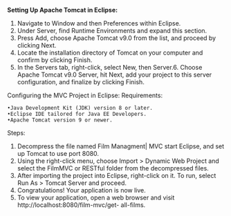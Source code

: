 **Setting Up Apache Tomcat in Eclipse:**
1. Navigate to Window and then Preferences within Eclipse.
2. Under Server, find Runtime Environments and expand this section.
3. Press Add, choose Apache Tomcat v9.0 from the list, and proceed by clicking Next.
4. Locate the installation directory of Tomcat on your computer and confirm by clicking    Finish.
5. In the Servers tab, right-click, select New, then Server.6. Choose Apache Tomcat v9.0 Server, hit Next, add your project to this server configuration, and finalize by clicking Finish.


Configuring the MVC Project in Eclipse: Requirements:


    •Java Development Kit (JDK) version 8 or later.
    •Eclipse IDE tailored for Java EE Developers.
    •Apache Tomcat version 9 or newer.
Steps:
1. Decompress the file named Film Managment| MVC start Eclipse, and set up Tomcat to use port 8080.
2. Using the right-click menu, choose Import > Dynamic Web Project and select the FilmMVC or RESTful folder from the decompressed files.
3. After importing the project into Eclipse, right-click on it. To run, select Run As > Tomcat Server and proceed.
4. Congratulations! Your application is now live.
5. To view your application, open a web browser and visit http://localhost:8080/film-mvc/get- all-films.

